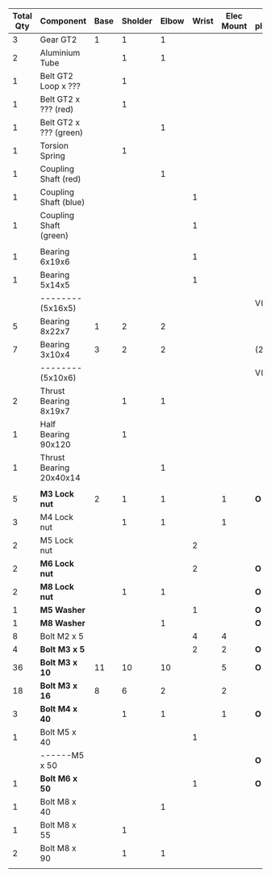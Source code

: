 


| Total Qty  | Component | Base | Sholder | Elbow | Wrist | Elec Mount |In place|
|------------|-----------|------|---------|-------|------ | -----------|--------|
| 3          | Gear GT2 | 1 | 1 | 1 |  |  |  |
| 2          | Aluminium Tube |  | 1 | 1 |  |  |  |
| 1          | Belt GT2 Loop x ??? |  | 1 |  |  |  |  |
| 1          | Belt GT2 x ??? (red) |  | 1 |  |  |  |  |
| 1          | Belt GT2 x ??? (green) |  |  | 1 |  |  |  |
| 1          | Torsion Spring |  | 1 |  |  |  |  |
| 1          | Coupling Shaft (red) |  |  | 1 |  |  |  |
| 1          | Coupling Shaft (blue) |  |  |  | 1 |  |  |
| 1          | Coupling Shaft (green) |  |  |  | 1 |  |  |
|  |  |  |  |  |  |  |  |
| 1          | Bearing 6x19x6 |  |  |  | 1 |  |  |
| 1          | Bearing 5x14x5 |  |  |  | 1 |  |  |
|            |--------(5x16x5)|  |  |  |   |  | V(2)|           
| 5          | Bearing 8x22x7 | 1 | 2 | 2 |  |  |  |
| 7          | Bearing 3x10x4 | 3 | 2 | 2 |  |  |(2)|
|            |--------(5x10x6)|  |  |  |   |  | V(6)|   
| 2          | Thrust Bearing 8x19x7 |  | 1 | 1 |  |  |  |
| 1          | Half Bearing 90x120 |  | 1 |  |  |  |  |
| 1          | Thrust Bearing 20x40x14 |  |  | 1 |  |  |  |
|  |  |  |  |  |  |  |  |
| 5          | <strong>M3 Lock nut</strong> | 2 | 1 | 1 |  | 1 |<strong>O</strong>|
| 3          | M4 Lock nut |  | 1 | 1 |  | 1 |  |
| 2          | M5 Lock nut |  |  |  | 2 |  |  |
| 2          | <strong>M6 Lock nut</strong> |  |  |  | 2 |  |<strong>O</strong>|
| 2          | <strong>M8 Lock nut</strong> |  | 1 | 1 |  |  |<strong>O</strong>|
| 1          | <strong>M5 Washer</strong> |  |  |  | 1 |  |<strong>O</strong>|
| 1          | <strong>M8 Washer</strong> |  |  | 1 |  |  |<strong>O</strong>|
| 8          | Bolt M2 x 5 |  |  |  | 4 | 4 |  |
| 4          | <strong>Bolt M3 x 5</strong> |  |  |  | 2 | 2 |<strong>O</strong>|
| 36         | <strong>Bolt M3 x 10</strong> | 11 | 10 | 10 |  | 5 |<strong>O</strong>|
| 18         | <strong>Bolt M3 x 16</strong> | 8 | 6 | 2 |  | 2 |  |
| 3          | <strong>Bolt M4 x 40</strong> |  | 1 | 1 |  | 1 |<strong>O</strong>|
| 1          | Bolt M5 x 40 |  |  |  | 1 |  |  |
|            |------M5 x 50 |  |  |  |   |  |<strong>O</strong>|   
| 1          | <strong>Bolt M6 x 50</strong> |  |  |  | 1 |  |<strong>O</strong>|
| 1          | Bolt M8 x 40 |  |  | 1 |  |  |  |
| 1          | Bolt M8 x 55 |  | 1 |  |  |  |  |
| 2          | Bolt M8 x 90 |  | 1 | 1 |  |  |  |
|  |  |  |  |  |  |  |  |
